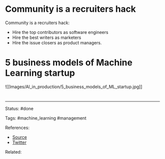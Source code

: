 # Community is a recruiters hack

Community is a recruiters hack:
- Hire the top contributors as software engineers
- Hire the best writers as marketers
- Hire the issue closers as product managers. 


# 5 business models of Machine Learning startup

![[Images/AI_in_production/5_business_models_of_ML_startup.jpg]]

# 

---
Status: #done

Tags: #machine_learning #management

References:
- [Source](https://marksaroufim.substack.com/p/huggingface)
- [Twitter](https://twitter.com/marksaroufim/status/1386718728662884358?s=1001)

Related:
